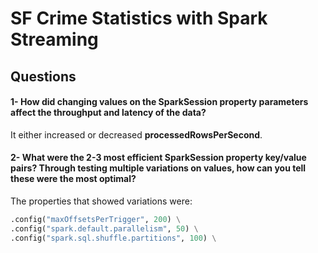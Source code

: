 # SF Crime Statistics with Spark Streaming

## Questions

#### 1- How did changing values on the SparkSession property parameters affect the throughput and latency of the data?
It either increased or decreased **processedRowsPerSecond**.

#### 2- What were the 2-3 most efficient SparkSession property key/value pairs? Through testing multiple variations on values, how can you tell these were the most optimal?
The properties that showed variations were:
```python
.config("maxOffsetsPerTrigger", 200) \
.config("spark.default.parallelism", 50) \
.config("spark.sql.shuffle.partitions", 100) \
```